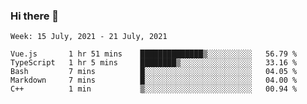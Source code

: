 ### Hi there 👋
<!--START_SECTION:waka-->
```text
Week: 15 July, 2021 - 21 July, 2021

Vue.js       1 hr 51 mins    ██████████████▒░░░░░░░░░░   56.79 % 
TypeScript   1 hr 5 mins     ████████▒░░░░░░░░░░░░░░░░   33.16 % 
Bash         7 mins          █░░░░░░░░░░░░░░░░░░░░░░░░   04.05 % 
Markdown     7 mins          █░░░░░░░░░░░░░░░░░░░░░░░░   04.00 % 
C++          1 min           ▒░░░░░░░░░░░░░░░░░░░░░░░░   00.94 % 
```
<!--END_SECTION:waka-->

<p align="center"> </p>


<!--
**thallard/thallard** is a ✨ _special_ ✨ repository because its `README.md` (this file) appears on your GitHub profile.

Here are some ideas to get you started:

- 🔭 I’m currently working on ...
- 🌱 I’m currently learning ...
- 👯 I’m looking to collaborate on ...
- 🤔 I’m looking for help with ...
- 💬 Ask me about ...
- 📫 How to reach me: ...
- 😄 Pronouns: ...
- ⚡ Fun fact: ...
-->
